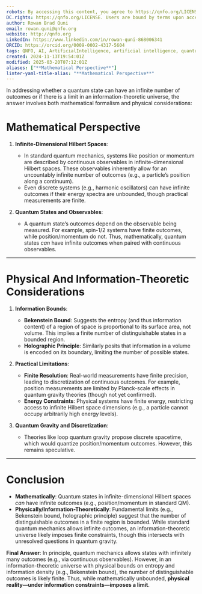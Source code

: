 ```yaml
---
robots: By accessing this content, you agree to https://qnfo.org/LICENSE. Non-commercial use only. Attribution required.
DC.rights: https://qnfo.org/LICENSE. Users are bound by terms upon access.
author: Rowan Brad Quni
email: rowan.quni@qnfo.org
website: http://qnfo.org
LinkedIn: https://www.linkedin.com/in/rowan-quni-868006341
ORCID: https://orcid.org/0009-0002-4317-5604
tags: QNFO, AI, ArtificialIntelligence, artificial intelligence, quantum, physics, science, Einstein, QuantumMechanics, quantum mechanics, QuantumComputing, quantum computing, information, InformationTheory, information theory, InformationalUniverse, informational universe, informational universe hypothesis, IUH
created: 2024-11-13T19:54:01Z
modified: 2025-03-20T07:12:01Z
aliases: ["**Mathematical Perspective**"]
linter-yaml-title-alias: "**Mathematical Perspective**"
---
```


In addressing whether a quantum state can have an infinite number of outcomes or if there is a limit in an information-theoretic universe, the answer involves both mathematical formalism and physical considerations:

# **Mathematical Perspective**

1. **Infinite-Dimensional Hilbert Spaces**:
   - In standard quantum mechanics, systems like position or momentum are described by continuous observables in infinite-dimensional Hilbert spaces. These observables inherently allow for an uncountably infinite number of outcomes (e.g., a particle’s position along a continuum).
   - Even discrete systems (e.g., harmonic oscillators) can have infinite outcomes if their energy spectra are unbounded, though practical measurements are finite.

2. **Quantum States and Observables**:
   - A quantum state’s outcomes depend on the observable being measured. For example, spin-1/2 systems have finite outcomes, while position/momentum do not. Thus, mathematically, quantum states *can* have infinite outcomes when paired with continuous observables.

---

# **Physical And Information-Theoretic Considerations**

1. **Information Bounds**:
   - **Bekenstein Bound**: Suggests the entropy (and thus information content) of a region of space is proportional to its surface area, not volume. This implies a finite number of distinguishable states in a bounded region.
   - **Holographic Principle**: Similarly posits that information in a volume is encoded on its boundary, limiting the number of possible states.

2. **Practical Limitations**:
   - **Finite Resolution**: Real-world measurements have finite precision, leading to discretization of continuous outcomes. For example, position measurements are limited by Planck-scale effects in quantum gravity theories (though not yet confirmed).
   - **Energy Constraints**: Physical systems have finite energy, restricting access to infinite Hilbert space dimensions (e.g., a particle cannot occupy arbitrarily high energy levels).

3. **Quantum Gravity and Discretization**:
   - Theories like loop quantum gravity propose discrete spacetime, which would quantize position/momentum outcomes. However, this remains speculative.

---

# **Conclusion**

- **Mathematically**: Quantum states in infinite-dimensional Hilbert spaces *can* have infinite outcomes (e.g., position/momentum in standard QM).
- **Physically/Information-Theoretically**: Fundamental limits (e.g., Bekenstein bound, holographic principle) suggest that the number of distinguishable outcomes in a finite region is bounded. While standard quantum mechanics allows infinite outcomes, an information-theoretic universe likely imposes finite constraints, though this intersects with unresolved questions in quantum gravity.

**Final Answer**:
In principle, quantum mechanics allows states with infinitely many outcomes (e.g., via continuous observables). However, in an information-theoretic universe with physical bounds on entropy and information density (e.g., Bekenstein bound), the number of distinguishable outcomes is likely finite. Thus, while mathematically unbounded, **physical reality—under information constraints—imposes a limit**.
